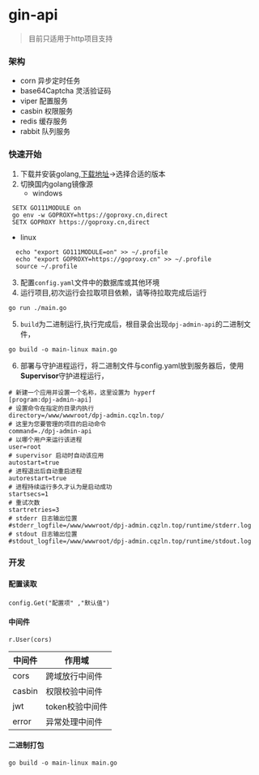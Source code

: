 # gin-api

> 目前只适用于http项目支持

### 架构
- corn 异步定时任务
- base64Captcha 灵活验证码
- viper 配置服务
- casbin 权限服务
- redis 缓存服务
- rabbit 队列服务

### 快速开始

1. 下载并安装golang,[下载地址](https://go.dev/dl/)->选择合适的版本
2. 切换国内golang镜像源
   - windows
```shell
 SETX GO111MODULE on    
 go env -w GOPROXY=https://goproxy.cn,direct
 SETX GOPROXY https://goproxy.cn,direct
```
- linux

```shell
  echo "export GO111MODULE=on" >> ~/.profile
  echo "export GOPROXY=https://goproxy.cn" >> ~/.profile
  source ~/.profile
```

3. 配置`config.yaml`文件中的数据库或其他环境
4. 运行项目,初次运行会拉取项目依赖，请等待拉取完成后运行
```shell
go run ./main.go
```
5. `build`为二进制运行,执行完成后，根目录会出现`dpj-admin-api`的二进制文件，
```shell
go build -o main-linux main.go
```
6. 部署与守护进程运行，将二进制文件与config.yaml放到服务器后，使用**Supervisor**守护进程运行，
```text
# 新建一个应用并设置一个名称，这里设置为 hyperf
[program:dpj-admin-api]
# 设置命令在指定的目录内执行
directory=/www/wwwroot/dpj-admin.cqzln.top/
# 这里为您要管理的项目的启动命令
command=./dpj-admin-api
# 以哪个用户来运行该进程
user=root
# supervisor 启动时自动该应用
autostart=true
# 进程退出后自动重启进程
autorestart=true
# 进程持续运行多久才认为是启动成功
startsecs=1
# 重试次数
startretries=3
# stderr 日志输出位置
#stderr_logfile=/www/wwwroot/dpj-admin.cqzln.top/runtime/stderr.log
# stdout 日志输出位置
#stdout_logfile=/www/wwwroot/dpj-admin.cqzln.top/runtime/stdout.log

```


### 开发
 #### 配置读取
```golang
config.Get("配置项" ,"默认值")
```

#### 中间件
```golang
r.User(cors)
```

|中间件| 作用域 |
|----|----|
| cors| 跨域放行中间件|
| casbin| 权限校验中间件|
| jwt| token校验中间件|
| error | 异常处理中间件|

#### 二进制打包
```shell
go build -o main-linux main.go
```
